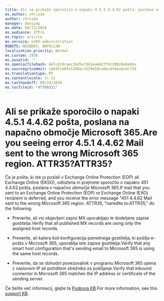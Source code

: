 ```yaml
---
title: Ali se prikaže sporočilo o napaki 4.5.1 4.4.62 pošta, poslana na napačno območje Microsoft 365. ATTR35?
ms.author: chrisda
author: chrisda
manager: dansimp
ms.date: 04/21/2020
ms.audience: ITPro
ms.topic: article
ms.service: o365-administration
ROBOTS: NOINDEX, NOFOLLOW
localization_priority: Normal
ms.custom: 1938
ms.assetid: ''
ms.openlocfilehash: 8d7cdc0caec2bd5e7dd1ea662ffdc38020e8e6ba
ms.sourcegitcommit: c6692ce0fa1358ec3529e59ca0ecdfdea4cdc759
ms.translationtype: MT
ms.contentlocale: sl-SI
ms.lasthandoff: 09/14/2020
ms.locfileid: "47709311"
---
```

# <a name="are-you-seeing-error-451-4462-mail-sent-to-the-wrong-microsoft-365-region-attr35"></a><span data-ttu-id="e3ea5-103">Ali se prikaže sporočilo o napaki 4.5.1 4.4.62 pošta, poslana na napačno območje Microsoft 365.</span><span class="sxs-lookup"><span data-stu-id="e3ea5-103">Are you seeing error 4.5.1 4.4.62 Mail sent to the wrong Microsoft 365 region.</span></span> <span data-ttu-id="e3ea5-104">ATTR35?</span><span class="sxs-lookup"><span data-stu-id="e3ea5-104">ATTR35?</span></span>

<span data-ttu-id="e3ea5-105">Če je pošta, ki ste jo poslali v Exchange Online Protection (EOP) ali Exchange Online (EKSO), odložena in prejmete sporočilo o napaki» 451 4.4.62 pošta, poslana v napačno območje Microsoft 365.</span><span class="sxs-lookup"><span data-stu-id="e3ea5-105">If mail that you sent to an Exchange Online Protection (EOP) or Exchange Online (EXO) recipient is deferred, and you receive the error message "451 4.4.62 Mail sent to the wrong Microsoft 365 region.</span></span> <span data-ttu-id="e3ea5-106">ATTR35, "naredite to:</span><span class="sxs-lookup"><span data-stu-id="e3ea5-106">ATTR35," do the following:</span></span>

- <span data-ttu-id="e3ea5-107">Preverite, ali vsi objavljeni zapisi MX uporabljajo le dodeljene zapise gostitelja.</span><span class="sxs-lookup"><span data-stu-id="e3ea5-107">Verify that all published MX records are using only the assigned host records.</span></span>

- <span data-ttu-id="e3ea5-108">Preverite, ali katera koli konfiguracija pametnega gostitelja, ki pošilja e-pošto v Microsoft 365, uporablja iste zapise gostitelja.</span><span class="sxs-lookup"><span data-stu-id="e3ea5-108">Verify that any smart host configuration that's sending email to Microsoft 365 is using the same host records.</span></span>

- <span data-ttu-id="e3ea5-109">Preverite, da se dohodni povezovalnik v programu Microsoft 365 ujema z naslovom IP ali potrdilom strežnika za pošiljanje.</span><span class="sxs-lookup"><span data-stu-id="e3ea5-109">Verify that inbound connector in Microsoft 365 matches the IP address or certificate of the sending server.</span></span>

<span data-ttu-id="e3ea5-110">Če želite več informacij, glejte ta [Podpora KB](https://support.microsoft.com/help/4057301/attr35-response-code-when-mail-is-sent-to-eop-exo).</span><span class="sxs-lookup"><span data-stu-id="e3ea5-110">For more information, see this [support KB](https://support.microsoft.com/help/4057301/attr35-response-code-when-mail-is-sent-to-eop-exo).</span></span>
